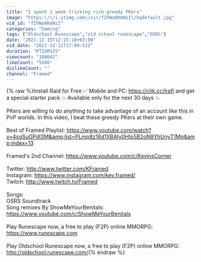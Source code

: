 ```yaml
---
title: "I spent 1 week tricking rich greedy PKers"
image: "https:\/\/i.ytimg.com\/vi\/fZVWa8KmNzI\/hqdefault.jpg"
vid_id: "fZVWa8KmNzI"
categories: "Gaming"
tags: ["Oldschool Runescape","old school runescape","OSRS"]
date: "2021-12-15T12:15:18+03:00"
vid_date: "2021-12-11T17:09:51Z"
duration: "PT15M12S"
viewcount: "188642"
likeCount: "5506"
dislikeCount: ""
channel: "Framed"
---
```

{% raw %}Install Raid for Free ✅ Mobile and PC: <a rel="nofollow" target="blank" href="https://clik.cc/lrafj">https://clik.cc/lrafj</a>  and get a special starter pack 💥 Available only for the next 30 days 💥<br /><br />PKers are willing to do anything to take advantage of an account like this in PvP worlds. In this video, I beat these greedy PKers at their own game. <br /><br />Best of Framed Playlist: <a rel="nofollow" target="blank" href="https://www.youtube.com/watch?v=4sgSuGPdI3M&amp;list=PLmp8z18d1XBAIy0Hlp5B2oN8YhUnyT1Mg&amp;index=13">https://www.youtube.com/watch?v=4sgSuGPdI3M&amp;list=PLmp8z18d1XBAIy0Hlp5B2oN8YhUnyT1Mg&amp;index=13</a><br /><br />Framed's 2nd Channel: <a rel="nofollow" target="blank" href="https://www.youtube.com/c/KevinsCorner">https://www.youtube.com/c/KevinsCorner</a><br /><br />Twitter: <a rel="nofollow" target="blank" href="http://www.twitter.com/KFramed">http://www.twitter.com/KFramed</a><br />Instagram: <a rel="nofollow" target="blank" href="https://www.instagram.com/kev.framed/">https://www.instagram.com/kev.framed/</a><br />Twitch: <a rel="nofollow" target="blank" href="http://www.twitch.tv/Framed">http://www.twitch.tv/Framed</a><br /><br />Songs:<br />OSRS Soundtrack<br />Song remixes By ShowMeYourBenitals: <a rel="nofollow" target="blank" href="https://www.youtube.com/c/ShowMeYourBenitals">https://www.youtube.com/c/ShowMeYourBenitals</a><br /><br />Play Runescape now, a free to play (F2P) online MMORPG: <a rel="nofollow" target="blank" href="https://www.runescape.com">https://www.runescape.com</a><br /><br />Play Oldschool Runescape now, a free to play (F2P) online MMORPG:<br /><a rel="nofollow" target="blank" href="http://oldschool.runescape.com/">http://oldschool.runescape.com/</a>{% endraw %}
